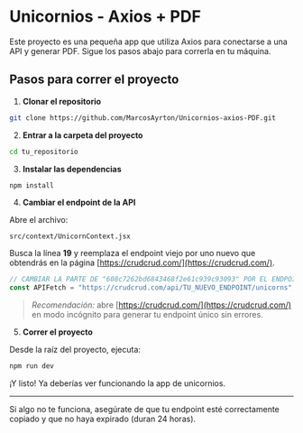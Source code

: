 #  Unicornios - Axios + PDF

Este proyecto es una pequeña app que utiliza Axios para conectarse a una API y generar PDF. Sigue los pasos abajo para correrla en tu máquina.

##  Pasos para correr el proyecto

1. **Clonar el repositorio**

```bash
git clone https://github.com/MarcosAyrton/Unicornios-axios-PDF.git
```

2. **Entrar a la carpeta del proyecto**

```bash
cd tu_repositorio
```

3. **Instalar las dependencias**

```bash
npm install
```

4. **Cambiar el endpoint de la API**

Abre el archivo:

```
src/context/UnicornContext.jsx
```

Busca la línea **19** y reemplaza el endpoint viejo por uno nuevo que obtendrás en la página [https://crudcrud.com/](https://crudcrud.com/).

```js
// CAMBIAR LA PARTE DE "608c7262bd6843468f2e61c939c93093" POR EL ENDPOINT GENERADO EN CRUDCRUD EN SU PROPIO NAVEGADOR (RECOMIENDO USAR PÁGINA DE INCOGNITO PARA EVITAR ERRORES)
const APIFetch = "https://crudcrud.com/api/TU_NUEVO_ENDPOINT/unicorns";
```

>  *Recomendación:* abre [https://crudcrud.com/](https://crudcrud.com/) en modo incógnito para generar tu endpoint único sin errores.

5. **Correr el proyecto**

Desde la raíz del proyecto, ejecuta:

```bash
npm run dev
```

¡Y listo! Ya deberías ver funcionando la app de unicornios.

---

 Si algo no te funciona, asegúrate de que tu endpoint esté correctamente copiado y que no haya expirado (duran 24 horas).
